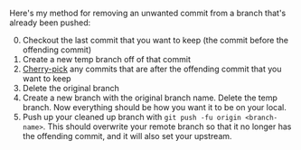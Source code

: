 Here's my method for removing an unwanted commit from a branch that's already been pushed:

0. Checkout the last commit that you want to keep (the commit before the offending commit)
0. Create a new temp branch off of that commit
0. [Cherry-pick](https://git-scm.com/docs/git-cherry-pick) any commits that are after the offending commit that you want to keep
0. Delete the original branch
0. Create a new branch with the original branch name.
Delete the temp branch. Now everything should be how you want it to be on your local.
0. Push up your cleaned up branch with `git push -fu origin <branch-name>`. This should overwrite your remote branch so that it no longer has the offending commit, and it will also set your upstream.